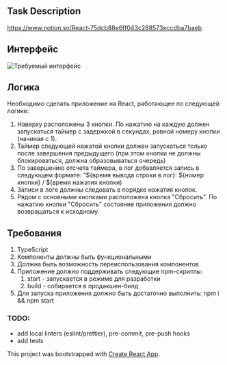 ## Task Description
https://www.notion.so/React-75dcb88e6ff043c288573eccdba7baeb

## Интерфейс

![Требуемый интерфейс](https://i.imgur.com/8xA0Yfl.jpeg)

## Логика

Необходимо сделать приложение на React, работающее по следующей логике:

1. Наверху расположены 3 кнопки. По нажатию на каждую должен запускаться таймер с задержкой в секундах, равной номеру кнопки (начиная с 1).
2. Таймер следующей нажатой кнопки должен запускаться только после завершения предыдущего (при этом кнопки не должны блокироваться, должна образовываться очередь)
3. По завершению отсчета таймера, в лог добавляется запись в следующем формате: “${время вывода строки в лог}: ${номер кнопки} / ${время нажатия кнопки)
4. Записи в логе должны следовать в порядке нажатия кнопок.
5. Рядом с основными кнопками расположена кнопка "Сбросить". По нажатию кнопки "Сбросить" состояние приложения должно возвращаться к исходному.

## Требования

1. TypeScript
2. Компоненты должны быть функциональными
3. Должна быть возможность переиспользования компонентов
4. Приложение должно поддерживать следующие npm-скрипты:
    1. start - запускается в режиме для разработки
    2. build - собирается в продакшен-билд
5. Для запуска приложения должно быть достаточно выполнить: npm i && npm start

### TODO:

- add local linters (eslint/prettier), pre-commit, pre-push hooks
- add tests


This project was bootstrapped with [Create React App](https://github.com/facebook/create-react-app).
